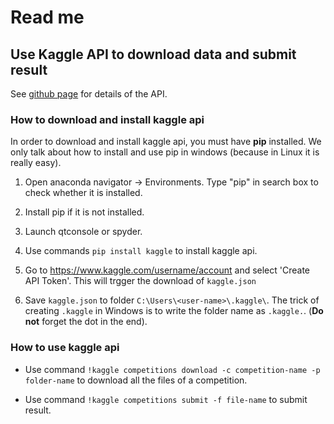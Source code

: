 # Read me

## Use Kaggle API to download data and submit result

See [github page](https://github.com/Kaggle/kaggle-api) for details of the API.

### How to download and install kaggle api

In order to download and install kaggle api, you must have **pip** installed. We only talk about how to install and use pip in windows (because in Linux it is really easy). 

1. Open anaconda navigator -> Environments. Type "pip" in search box to check whether it is installed. 

2. Install pip if it is not installed.

3. Launch qtconsole or spyder.

4. Use commands `pip install kaggle` to install kaggle api.

5. Go to <https://www.kaggle.com/username/account> and select 'Create API Token'. This will trgger the download of `kaggle.json`

6. Save `kaggle.json` to folder `C:\Users\<user-name>\.kaggle\`. The trick of creating `.kaggle` in Windows is to write the folder name as `.kaggle.`. (**Do not** forget the dot in the end).

### How to use kaggle api

- Use command `!kaggle competitions download -c competition-name -p folder-name` to download all the files of a competition. 

- Use command `!kaggle competitions submit -f file-name` to submit result.